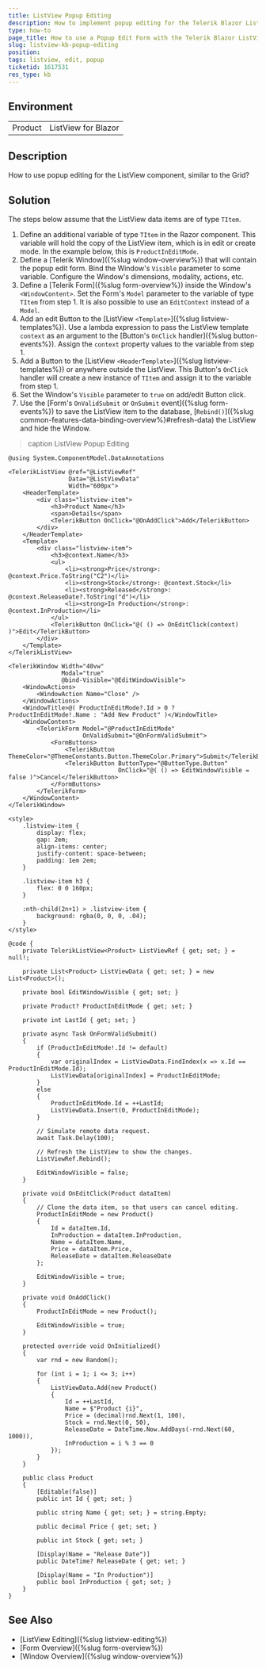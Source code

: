 ```yaml
---
title: ListView Popup Editing
description: How to implement popup editing for the Telerik Blazor ListView.
type: how-to
page_title: How to use a Popup Edit Form with the Telerik Blazor ListView
slug: listview-kb-popup-editing
position: 
tags: listview, edit, popup
ticketid: 1617531
res_type: kb
---
```


## Environment

<table>
    <tbody>
        <tr>
            <td>Product</td>
            <td>ListView for Blazor</td>
        </tr>
    </tbody>
</table>


## Description

How to use popup editing for the ListView component, similar to the Grid?


## Solution

The steps below assume that the ListView data items are of type `TItem`.

1. Define an additional variable of type `TItem` in the Razor component. This variable will hold the copy of the ListView item, which is in edit or create mode. In the example below, this is `ProductInEditMode`.
1. Define a [Telerik Window]({%slug window-overview%}) that will contain the popup edit form. Bind the Window's `Visible` parameter to some variable. Configure the Window's dimensions, modality, actions, etc.
1. Define a [Telerik Form]({%slug form-overview%}) inside the Window's `<WindowContent>`. Set the Form's `Model` parameter to the variable of type `TItem` from step 1. It is also possible to use an `EditContext` instead of a `Model`.
1. Add an edit Button to the [ListView `<Template>`]({%slug listview-templates%}). Use a lambda expression to pass the ListView template `context` as an argument to the [Button's `OnClick` handler]({%slug button-events%}). Assign the `context` property values to the variable from step 1.
1. Add a Button to the [ListView `<HeaderTemplate>`]({%slug listview-templates%}) or anywhere outside the ListView. This Button's `OnClick` handler will create a new instance of `TItem` and assign it to the variable from step 1.
1. Set the Window's `Visible` parameter to `true` on add/edit Button click.
1. Use the [Form's `OnValidSubmit` or `OnSubmit` event]({%slug form-events%}) to save the ListView item to the database, [`Rebind()`]({%slug common-features-data-binding-overview%}#refresh-data) the ListView and hide the Window.

>caption ListView Popup Editing

````CSHTML
@using System.ComponentModel.DataAnnotations

<TelerikListView @ref="@ListViewRef"
                 Data="@ListViewData"
                 Width="600px">
    <HeaderTemplate>
        <div class="listview-item">
            <h3>Product Name</h3>
            <span>Details</span>
            <TelerikButton OnClick="@OnAddClick">Add</TelerikButton>
        </div>
    </HeaderTemplate>
    <Template>
        <div class="listview-item">
            <h3>@context.Name</h3>
            <ul>
                <li><strong>Price</strong>: @context.Price.ToString("C2")</li>
                <li><strong>Stock</strong>: @context.Stock</li>
                <li><strong>Released</strong>: @context.ReleaseDate?.ToString("d")</li>
                <li><strong>In Production</strong>: @context.InProduction</li>
            </ul>
            <TelerikButton OnClick="@( () => OnEditClick(context) )">Edit</TelerikButton>
        </div>
    </Template>
</TelerikListView>

<TelerikWindow Width="40vw"
               Modal="true"
               @bind-Visible="@EditWindowVisible">
    <WindowActions>
        <WindowAction Name="Close" />
    </WindowActions>
    <WindowTitle>@( ProductInEditMode?.Id > 0 ? ProductInEditMode!.Name : "Add New Product" )</WindowTitle>
    <WindowContent>
        <TelerikForm Model="@ProductInEditMode"
                     OnValidSubmit="@OnFormValidSubmit">
            <FormButtons>
                <TelerikButton ThemeColor="@ThemeConstants.Button.ThemeColor.Primary">Submit</TelerikButton>
                <TelerikButton ButtonType="@ButtonType.Button"
                               OnClick="@( () => EditWindowVisible = false )">Cancel</TelerikButton>
            </FormButtons>
        </TelerikForm>
    </WindowContent>
</TelerikWindow>

<style>
    .listview-item {
        display: flex;
        gap: 2em;
        align-items: center;
        justify-content: space-between;
        padding: 1em 2em;
    }

    .listview-item h3 {
        flex: 0 0 160px;
    }

    :nth-child(2n+1) > .listview-item {
        background: rgba(0, 0, 0, .04);
    }
</style>

@code {
    private TelerikListView<Product> ListViewRef { get; set; } = null!;

    private List<Product> ListViewData { get; set; } = new List<Product>();

    private bool EditWindowVisible { get; set; }

    private Product? ProductInEditMode { get; set; }

    private int LastId { get; set; }

    private async Task OnFormValidSubmit()
    {
        if (ProductInEditMode!.Id != default)
        {
            var originalIndex = ListViewData.FindIndex(x => x.Id == ProductInEditMode.Id);
            ListViewData[originalIndex] = ProductInEditMode;
        }
        else
        {
            ProductInEditMode.Id = ++LastId;
            ListViewData.Insert(0, ProductInEditMode);
        }

        // Simulate remote data request.
        await Task.Delay(100);

        // Refresh the ListView to show the changes.
        ListViewRef.Rebind();

        EditWindowVisible = false;
    }

    private void OnEditClick(Product dataItem)
    {
        // Clone the data item, so that users can cancel editing.
        ProductInEditMode = new Product()
        {
            Id = dataItem.Id,
            InProduction = dataItem.InProduction,
            Name = dataItem.Name,
            Price = dataItem.Price,
            ReleaseDate = dataItem.ReleaseDate
        };

        EditWindowVisible = true;
    }

    private void OnAddClick()
    {
        ProductInEditMode = new Product();

        EditWindowVisible = true;
    }

    protected override void OnInitialized()
    {
        var rnd = new Random();

        for (int i = 1; i <= 3; i++)
        {
            ListViewData.Add(new Product()
            {
                Id = ++LastId,
                Name = $"Product {i}",
                Price = (decimal)rnd.Next(1, 100),
                Stock = rnd.Next(0, 50),
                ReleaseDate = DateTime.Now.AddDays(-rnd.Next(60, 1000)),
                InProduction = i % 3 == 0
            });
        }
    }

    public class Product
    {
        [Editable(false)]
        public int Id { get; set; }
        
        public string Name { get; set; } = string.Empty;
        
        public decimal Price { get; set; }
        
        public int Stock { get; set; }
        
        [Display(Name = "Release Date")]
        public DateTime? ReleaseDate { get; set; }
        
        [Display(Name = "In Production")]
        public bool InProduction { get; set; }
    }
}
````

## See Also

* [ListView Editing]({%slug listview-editing%})
* [Form Overview]({%slug form-overview%})
* [Window Overview]({%slug window-overview%})
